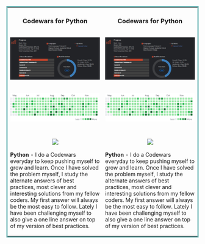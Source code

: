 <table bordercolor = "#66b2b2">
    <tr>
        <td width="50%" valign="top"> 
          <h3 align="center">Codewars for Python</h3>
          <br /> <!--Click the the Ranking to go to my CodewarsProfile-->
          <a target="_blank" href="https://www.codewars.com/users/KevinTap">
            <img src="./img/CodewarsRank.png" width="100%"  alt="#"/>
          </a><a target="_blank" href="https://www.codewars.com/users/KevinTap">
          </br></br>
            <p align="center">
              <img align="center" width="100%" src="./img/DailyPush.png"   alt="#"/>
            </p>
          </a>
          <br />
          <p align="center"> 
          </a> <!--Click website icon link to open a new window to My Codewars Profile-->
          <a target="_blank" href="https://www.codewars.com/users/KevinTap" >
            <img height="30" src="https://img.shields.io/static/v1?label=|&message=CLICK HERE FOR WEBSITE&color=cdf998&style=plastic&logo=wordpress&logo-color=white"/>
          </a>
          </p> 
            <p><strong>Python</strong> - I do a Codewars everyday to keep pushing myself to grow and learn. Once I have solved the problem myself, I study the alternate answers of best practices, most clever and interesting solutions from my fellow coders. My first answer will always be the most easy to follow. Lately I have been challenging myself to also give a one line answer on top of my version of best practices.</p>
        </td>
        <td width="50%" valign="top"> 
          <h3 align="center">Codewars for Python</h3>
          <br /> <!--Click the the Ranking to go to my CodewarsProfile-->
          <a target="_blank" href="https://www.codewars.com/users/KevinTap">
            <img src="./img/CodewarsRank.png" width="100%"  alt="#"/>
          </a><a target="_blank" href="https://www.codewars.com/users/KevinTap">
          </br></br>
            <p align="center">
              <img align="center" width="100%" src="./img/DailyPush.png"   alt="#"/>
            </p>
          </a>
          <br />
          <p align="center"> 
          </a> <!--Click website icon link to open a new window to My Codewars Profile-->
          <a target="_blank" href="https://www.codewars.com/users/KevinTap" >
            <img height="30" src="https://img.shields.io/static/v1?label=|&message=WEBSITE&color=cdf998&style=plastic&logo=wordpress&logo-color=white"/>
          </a>
          </p> 
            <p><strong>Python</strong> - I do a Codewars everyday to keep pushing myself to grow and learn. Once I have solved the problem myself, I study the alternate answers of best practices, most clever and interesting solutions from my fellow coders. My first answer will always be the most easy to follow. Lately I have been challenging myself to also give a one line answer on top of my version of best practices.</p>
        </td>  
    </tr>
</table>